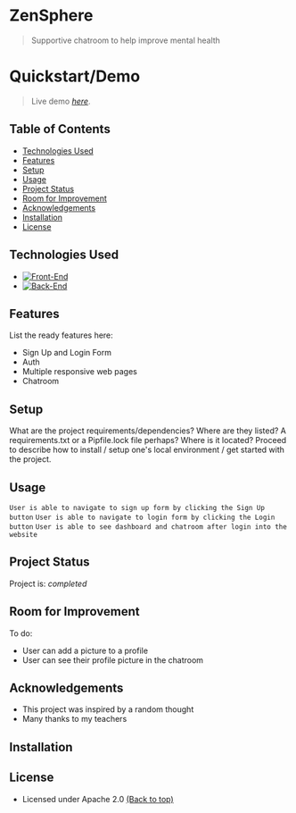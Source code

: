 # ZenSphere
> Supportive chatroom to help improve mental health

# Quickstart/Demo
> Live demo [_here_](https://www.example.com). <!-- If you have the project hosted somewhere, include the link here. -->

## Table of Contents
* [Technologies Used](#technologies-used)
* [Features](#features)
* [Setup](#setup)
* [Usage](#usage)
* [Project Status](#project-status)
* [Room for Improvement](#room-for-improvement)
* [Acknowledgements](#acknowledgements)
* [Installation](#installation)
* [License](#license)

## Technologies Used
- [![Front-End](https://skillicons.dev/icons?i=html,css,bootstrap)](https://skillicons.dev)
- [![Back-End](https://skillicons.dev/icons?i=flask,py)](https://skillicons.dev)

## Features
List the ready features here:
- Sign Up and Login Form
- Auth
- Multiple responsive web pages
- Chatroom

## Setup
What are the project requirements/dependencies? Where are they listed? A requirements.txt or a Pipfile.lock file perhaps? Where is it located?
Proceed to describe how to install / setup one's local environment / get started with the project.

## Usage
`User is able to navigate to sign up form by clicking the Sign Up button`
`User is able to navigate to login form by clicking the Login button`
`User is able to see dashboard and chatroom after login into the website`

## Project Status
Project is: _completed_ 

## Room for Improvement
To do:
- User can add a picture to a profile
- User can see their profile picture in the chatroom

## Acknowledgements
- This project was inspired by a random thought
- Many thanks to my teachers

## Installation

## License
- Licensed under Apache 2.0
[(Back to top)](#table-of-contents)

